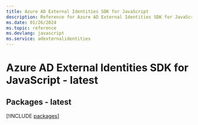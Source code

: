 ```yaml
---
title: Azure AD External Identities SDK for JavaScript
description: Reference for Azure AD External Identities SDK for JavaScript
ms.date: 01/26/2024
ms.topic: reference
ms.devlang: javascript
ms.service: adexternalidentities
---
```

# Azure AD External Identities SDK for JavaScript - latest
## Packages - latest
[!INCLUDE [packages](ad-external-identities-index.md)]